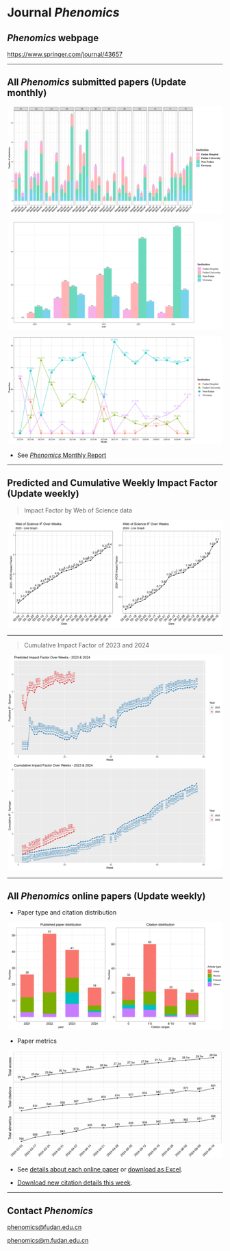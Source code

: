 # Journal *Phenomics*

## *Phenomics* webpage 

https://www.springer.com/journal/43657

-----


## All *Phenomics* submitted papers (Update monthly)

<!-- 月初修改 -->
![fig1_1.png](https://github.com/IanHugh/Phenomics/blob/main/Weekly_Figures/fig1_1.png)

![fig1_2.png](https://github.com/IanHugh/Phenomics/blob/main/Weekly_Figures/fig1_2.png)

![fig1_3.png](https://github.com/IanHugh/Phenomics/blob/main/Weekly_Figures/fig1_3.png)

- See [*Phenomics* Monthly Report](https://kdocs.cn/l/clR9KnB3xKQp)


-----

## Predicted and Cumulative Weekly Impact Factor (Update weekly)

> Impact Factor by Web of Science data

![Joint_WOS_IF.png](https://github.com/IanHugh/Phenomics/blob/main/Weekly_Figures/Joint_WOS_IF.png)

-----

<!-- ## Monthly Impact Factor (Update monthly) -->

<!-- > Monthly citations / (Number of published papers in 2021 and 2022) # Pending revision -->

<!-- ![each_month_IF.png](https://github.com/IanHugh/Phenomics/blob/main/Weekly_Figures/each_month_IF.png) -->

<!-- ----- -->

> Cumulative Impact Factor of 2023 and 2024

![IF_Prediction_Combined.png](https://github.com/IanHugh/Phenomics/blob/main/Weekly_Figures/IF_Prediction_Combined.png)

-----

## All *Phenomics* online papers (Update weekly)

- Paper type and citation distribution
<!-- fig2 文章分布、citation分布图 每周修改-->
![Year_Citation_Distribution.png](https://github.com/IanHugh/Phenomics/blob/main/Weekly_Figures/Year_Citation_Distribution.png)

- Paper metrics
<!-- fig4 增量趋势图 每周修改 -->
![Access_Citation_Altmetric.png](https://github.com/IanHugh/Phenomics/blob/main/Weekly_Figures/Access_Citation_Altmetric.png)

<!-- - Citation index of papers classified -->
<!-- fig5 文章分类引用图 每周修改 -->
<!-- ![fig5.png](https://github.com/IanHugh/Phenomics/blob/main/Weekly_Figures/fig5.png) -->

<!-- 每周修改 -->
- See [details about each online paper](https://github.com/IanHugh/Phenomics/blob/main/Weekly_Figures/README.md) or [download as Excel](https://github.com/IanHugh/Phenomics/blob/main/Weekly_Figures/all_Phenomics_paper_metrics.xlsx).

- [Download new citation details this week](https://github.com/IanHugh/Phenomics/blob/main/Weekly_Figures/2024-06-16_new_citations.xlsx).

<!-- - Paper subject distribution # Updation temporarily paused -->
<!-- fig3 subject分布图 暂不修改 -->
<!-- ![fig3.png](https://github.com/IanHugh/Phenomics/blob/main/Weekly_Figures/fig3.png) -->


-----


## Contact *Phenomics*

phenomics@fudan.edu.cn

phenomics@m.fudan.edu.cn





